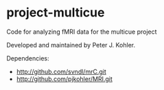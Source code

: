 # project-multicue

Code for analyzing fMRI data for the multicue project

Developed and maintained by Peter J. Kohler.

Dependencies:
* http://github.com/svndl/mrC.git
* http://github.com/pjkohler/MRI.git

